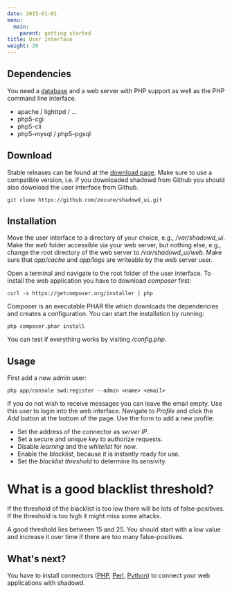 ```yaml
---
date: 2015-01-01
menu:
  main:
    parent: getting started
title: User Interface
weight: 30
---
```


## Dependencies

You need a [database](/overview/shadowd#database) and a web server with PHP support as well as the PHP command line interface.

 * apache / lighttpd / ...
 * php5-cgi
 * php5-cli
 * php5-mysql / php5-pgsql

## Download

Stable releases can be found at the [download page](/download).
Make sure to use a compatible version, i.e. if you downloaded shadowd from Github you should also download the user interface from Github.

    git clone https://github.com/zecure/shadowd_ui.git

## Installation

Move the user interface to a directory of your choice, e.g., */var/shadowd_ui*.
Make the *web* folder accessible via your web server, but nothing else, e.g., change the root directory of the web server to */var/shadowd_ui/web*.
Make sure that *app/cache* and *app/logs* are writeable by the web server user.

Open a terminal and navigate to the root folder of the user interface.
To install the web application you have to download *composer* first:

    curl -s https://getcomposer.org/installer | php

Composer is an executable PHAR file which downloads the dependencies and creates a configuration.
You can start the installation by running:

    php composer.phar install

You can test if everything works by visiting */config.php*.

## Usage

First add a new admin user:

    php app/console swd:register --admin <name> <email>

If you do not wish to receive messages you can leave the email empty.
Use this user to login into the web interface.
Navigate to *Profile* and click the *Add* button at the bottom of the page.
Use the form to add a new profile:

 * Set the address of the connector as *server IP*.
 * Set a secure and unique *key* to authorize requests.
 * Disable *learning* and the *whitelist* for now.
 * Enable the *blacklist*, because it is instantly ready for use.
 * Set the *blacklist threshold* to determine its sensivity.

<div class="note info">
<h1>What is a good blacklist threshold?</h1>
<p>If the threshold of the blacklist is too low there will be lots of false-positives.
If the threshold is too high it might miss some attacks.</p>
<p>A good threshold lies between 15 and 25.
You should start with a low value and increase it over time if there are too many false-positives.</p>
</div>

## What's next?

You have to install connectors ([PHP](/overview/php_connector), [Perl](/overview/perl_connector), [Python](/overview/python_connector)) to connect your web applications with shadowd.
